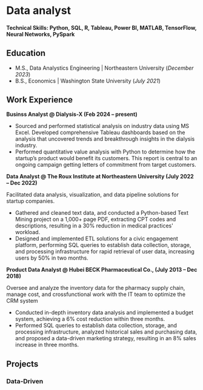 # Data analyst 

#### Technical Skills: Python, SQL, R, Tableau, Power BI, MATLAB, TensorFlow, Neural Networks, PySpark

## Education						       		
- M.S., Data Analystics Engineering	|   Northeastern University (_December 2023_)	 			        		
- B.S., Economics |     Washington State University (_July 2021_)

## Work Experience
**Businss Analyst @ Dialysis-X (Feb 2024 – present)** 
- Sourced and performed statistical analysis on industry data using MS Excel. Developed comprehensive Tableau dashboards based on the analysis that uncovered trends and breakthrough insights in the dialysis industry.
- Performed quantitative value analysis with Python to determine how the startup’s product would benefit its customers. This report is central to an ongoing campaign getting letters of commitment from target customers.

**Data Analyst @ The Roux Institute at Northeastern University (July 2022 – Dec 2022)**

Facilitated data analysis, visualization, and data pipeline solutions for startup companies.
- Gathered and cleaned text data, and conducted a Python-based Text Mining project on a 1,000+ page PDF, extracting CPT codes and descriptions, resulting in a 30% reduction in medical practices' workload.
- Designed and implemented ETL solutions for a civic engagement platform, performing SQL queries to establish data collection, storage, and processing infrastructure for rapid retrieval of user data, increasing users by 50% in two months.

**Product Data Analyst @ Hubei BECK Pharmaceutical Co., (July 2013 – Dec 2018)**

Oversee and analyze the inventory data for the pharmacy supply chain, manage cost, and crossfunctional work with the IT team to optimize the CRM system
- Conducted in-depth inventory data analysis and implemented a budget system, achieving a 6% cost reduction within three months.
- Performed SQL queries to establish data collection, storage, and processing infrastructure, analyzed historical sales and purchasing data, and proposed a data-driven marketing strategy, resulting in an 8% sales increase in three months. 

## Projects
### Data-Driven






